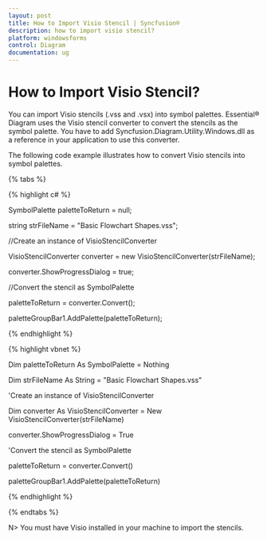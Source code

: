 ```yaml
---
layout: post
title: How to Import Visio Stencil | Syncfusion®
description: how to import visio stencil?
platform: windowsforms
control: Diagram
documentation: ug
---
```


# How to Import Visio Stencil?

You can import Visio stencils (.vss and .vsx) into symbol palettes. Essential® Diagram uses the Visio stencil converter to convert the stencils as the symbol palette. You have to add Syncfusion.Diagram.Utility.Windows.dll as a reference in your application to use this converter.

The following code example illustrates how to convert Visio stencils into symbol palettes.

{% tabs %}

{% highlight c# %}

SymbolPalette paletteToReturn = null;

string strFileName = "Basic Flowchart Shapes.vss";

//Create an instance of VisioStencilConverter

VisioStencilConverter converter = new VisioStencilConverter(strFileName);

converter.ShowProgressDialog = true;

//Convert the stencil as SymbolPalette

paletteToReturn = converter.Convert();

paletteGroupBar1.AddPalette(paletteToReturn);

{% endhighlight %}

{% highlight vbnet %}

Dim paletteToReturn As SymbolPalette = Nothing

Dim strFileName As String = "Basic Flowchart Shapes.vss"

'Create an instance of VisioStencilConverter

Dim converter As VisioStencilConverter = New VisioStencilConverter(strFileName)

converter.ShowProgressDialog = True

'Convert the stencil as SymbolPalette

paletteToReturn = converter.Convert()

paletteGroupBar1.AddPalette(paletteToReturn)

{% endhighlight %}

{% endtabs %}

N>  You must have Visio installed in your machine to import the stencils.

